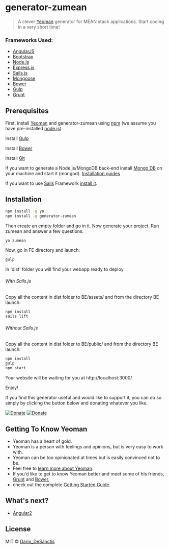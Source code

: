# generator-zumean

> A clever [Yeoman](http://yeoman.io) generator for MEAN stack applications. Start coding in a very short time!

### Frameworks Used:
- [AngularJS](https://angular.io/)
- [Bootstrap](http://getbootstrap.com/)
- [Node.js](https://nodejs.org/)
- [Express.js](http://expressjs.com/)
- [Sails.js](http://sailsjs.org/)
- [Mongoose](http://mongoosejs.com/)
- [Bower](https://bower.io/)
- [Gulp](http://gulpjs.com/)
- [Grunt](http://gruntjs.com/)


## Prerequisites

First, install [Yeoman](http://yeoman.io) and generator-zumean using [npm](https://www.npmjs.com/) (we assume you have pre-installed [node.js](https://nodejs.org/)).

Install [Gulp](http://gulpjs.com/)

Install [Bower](https://bower.io/)

Install [Git](https://git-scm.com/)

If you want to generate a Node.js/MongoDB back-end install [Mongo DB](www.mongodb.com) on your machine and start it (mongod).
[Installation guides](http://docs.mongodb.org/manual/installation/)

If you want to use [Sails](http://sailsjs.org/) Framework [install it](http://sailsjs.org/get-started).


## Installation


```bash
npm install -g yo
npm install -g generator-zumean
```

Then create an empty folder and go in it. Now generate your project. Run zumean and answer a few questions.

```bash
yo zumean
```

Now, go in FE directory and launch:
```bash
gulp
```

In 'dist' folder you will find your webapp ready to deploy. 

###### With Sails.js
Copy all the content in dist folder to BE/assets/ and from the directory BE launch:
```bash
npm install
sails lift
```

###### Without Sails.js
Copy all the content in dist folder to BE/public/ and from the directory BE launch:
```bash
npm install
gulp
npm start
```

Your website will be waiting for you at http://localhost:3000/

Enjoy!

If you find this generator useful and would like to support it, you can do so simply by clicking the button below and donating whatever you like.

[![Donate](https://img.shields.io/badge/Donate-PayPal-green.svg)](https://www.paypal.me/dariodesanctis)
[![Donate](https://img.shields.io/badge/Donate-Bitcoin-blue.svg)](# "bitcoin:37dcoTE2k9YL7twemzP1vddcTbTpLBKhvG")

## Getting To Know Yeoman

 * Yeoman has a heart of gold.
 * Yeoman is a person with feelings and opinions, but is very easy to work with.
 * Yeoman can be too opinionated at times but is easily convinced not to be.
 * Feel free to [learn more about Yeoman](http://yeoman.io/).
 * If you'd like to get to know Yeoman better and meet some of his friends, [Grunt](http://gruntjs.com) and [Bower](http://bower.io), 
 * check out the complete [Getting Started Guide](https://github.com/yeoman/yeoman/wiki/Getting-Started).
 
## What's next?
- [Angular2](https://angularjs.org/)


## License

MIT © [Dario_DeSanctis](https://github.com/dar88rm)


